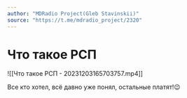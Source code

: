 ```yaml
---
author: "MDRadio Project(Gleb Stavinskii)"
source: "https://t.me/mdradio_project/2320"
---
```


# Что такое РСП

![[Что такое РСП - 20231203165703757.mp4]]

Все кто хотел, всё давно уже понял, остальные платят!😉